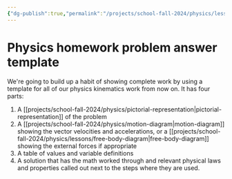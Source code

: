 ```yaml
---
{"dg-publish":true,"permalink":"/projects/school-fall-2024/physics/lessons/homework-problem-template/"}
---
```



# Physics homework problem answer template

We're going to build up a habit of showing complete work by using a template for all of our physics kinematics work from now on. It has four parts:

1. A [[projects/school-fall-2024/physics/pictorial-representation\|pictorial-representation]] of the problem
2. A [[projects/school-fall-2024/physics/motion-diagram\|motion-diagram]] showing the vector velocities and accelerations, or a [[projects/school-fall-2024/physics/lessons/free-body-diagram\|free-body-diagram]] showing the external forces if appropriate
3. A table of values and variable definitions
4. A solution that has the math worked through and relevant physical laws and properties called out next to the steps where they are used.

